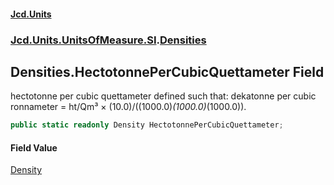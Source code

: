 #### [Jcd.Units](index.md 'index')

### [Jcd.Units.UnitsOfMeasure.SI](Jcd.Units.UnitsOfMeasure.SI.md 'Jcd.Units.UnitsOfMeasure.SI').[Densities](Densities.md 'Jcd.Units.UnitsOfMeasure.SI.Densities')

## Densities.HectotonnePerCubicQuettameter Field

hectotonne per cubic quettameter defined such that: dekatonne per cubic ronnameter = ht/Qm³ ×
(10.0)/((1000.0)*(1000.0)*(1000.0)).

```csharp
public static readonly Density HectotonnePerCubicQuettameter;
```

#### Field Value

[Density](Density.md 'Jcd.Units.UnitTypes.Density')
